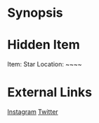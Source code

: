 # Synopsis


# Hidden Item
Item: Star
Location: ~~~~

# External Links
[Instagram](https://www.instagram.com/p/B4adEyGDOtT/)
[Twitter]()